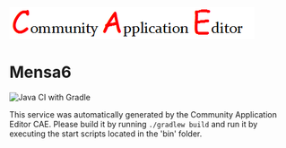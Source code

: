 ![CAE](https://github.com/GHProjectsTest/microservice-334/blob/master/img/logo.png)  

Mensa6
===================
![Java CI with Gradle](https://github.com/GHProjectsTest/microservice-334/workflows/Java%20CI%20with%20Gradle/badge.svg?branch=master)

This service was automatically generated by the Community Application Editor CAE. Please build it by running `./gradlew build` and run it by executing the start scripts located in the 'bin' folder.
